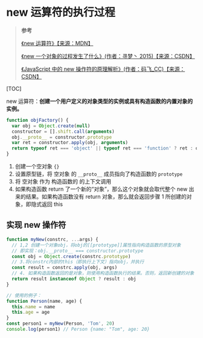 # new 运算符的执行过程

> **参考**
>
> [《new 运算符》【来源：MDN】](https://developer.mozilla.org/zh-CN/docs/Web/JavaScript/Reference/Operators/new)
>
> [《new 一个对象的过程发生了什么》(作者：寻梦丶 2015)【来源：CSDN】](https://blog.csdn.net/w770583069/article/details/77322537)
>
> [《JavaScript 中的 new 操作符的原理解析》(作者：码飞\_CC)【来源：CSDN】](https://blog.csdn.net/w770583069/article/details/77322537)

[TOC]

new 运算符：**创建一个用户定义的对象类型的实例或具有构造函数的内置对象的实例。**

```js
function objFactory() {
  var obj = Object.create(null)
  constructor = [].shift.call(arguments)
  obj.__proto__ = constructor.prototype
  var ret = constructor.apply(obj, arguments)
  return typeof ret === 'object' || typeof ret === 'function' ? ret : obj
}
```

1. 创建一个空对象 `{}`
2. 设置原型链，将 空对象 的 `__proto__` 成员指向了构造函数的 `prototype`
3. 将 空对象 作为 构造函数的 的上下文调用
4. 如果构造函数 return 了一个新的“对象”，那么这个对象就会取代整个 new 出来的结果。如果构造函数没有 return 对象，那么就会返回步骤 1 所创建的对象，即隐式返回 this

## 实现 new 操作符

```js
function myNew(constrc, ...args) {
  // 1,2 创建一个对象obj，将obj的[[prototype]]属性指向构造函数的原型对象
  // 即实现：obj.__proto__ === constructor.prototype
  const obj = Object.create(constrc.prototype)
  // 3.将constrc内部的this（即执行上下文）指向obj，并执行
  const result = constrc.apply(obj, args)
  // 4. 如果构造函数返回的是对象，则使用构造函数执行的结果。否则，返回新创建的对象
  return result instanceof Object ? result : obj
}
```

```js
// 使用的例子：
function Person(name, age) {
  this.name = name
  this.age = age
}
const person1 = myNew(Person, 'Tom', 20)
console.log(person1) // Person {name: "Tom", age: 20}
```
